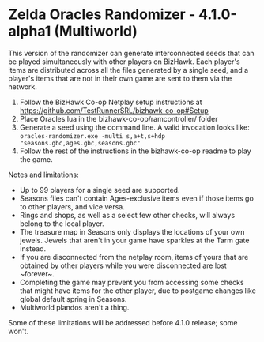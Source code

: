 # Zelda Oracles Randomizer - 4.1.0-alpha1 (Multiworld)

This version of the randomizer can generate interconnected seeds that can be
played simultaneously with other players on BizHawk. Each player's items are
distributed across all the files generated by a single seed, and a player's
items that are not in their own game are sent to them via the network.

1. Follow the BizHawk Co-op Netplay setup instructions at
   https://github.com/TestRunnerSRL/bizhawk-co-op#Setup
2. Place Oracles.lua in the bizhawk-co-op/ramcontroller/ folder
3. Generate a seed using the command line. A valid invocation looks like:
   `oracles-randomizer.exe -multi s,a+t,s+hdp "seasons.gbc,ages.gbc,seasons.gbc"`
4. Follow the rest of the instructions in the bizhawk-co-op readme to play the
   game.

Notes and limitations:

- Up to 99 players for a single seed are supported.
- Seasons files can't contain Ages-exclusive items even if those items go to
  other players, and vice versa.
- Rings and shops, as well as a select few other checks, will always belong to
  the local player.
- The treasure map in Seasons only displays the locations of your own jewels.
  Jewels that aren't in your game have sparkles at the Tarm gate instead.
- If you are disconnected from the netplay room, items of yours that are
  obtained by other players while you were disconnected are lost ~forever~.
- Completing the game may prevent you from accessing some checks that might
  have items for the other player, due to postgame changes like global default
  spring in Seasons.
- Multiworld plandos aren't a thing.

Some of these limitations will be addressed before 4.1.0 release; some won't.
